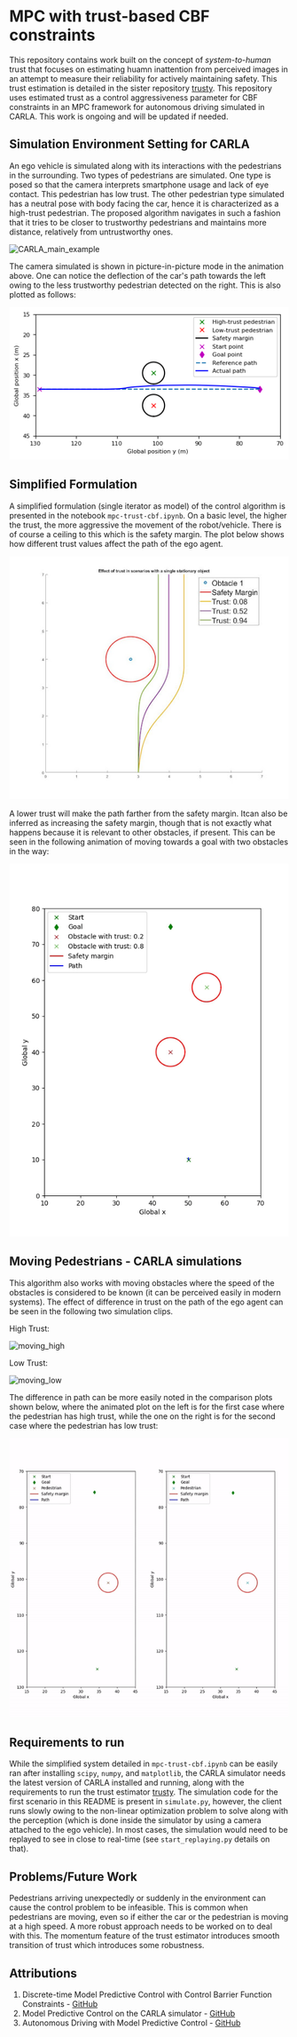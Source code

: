 # MPC with trust-based CBF constraints

This repository contains work built on the concept of _system-to-human_ trust that focuses on estimating huamn inattention from perceived images in an attempt to measure their reliability for actively maintaining safety. This trust estimation is detailed in the sister repository [trusty](https://github.com/saadejazz/trusty). This repository uses estimated trust as a control aggressiveness parameter for CBF constraints in an MPC framework for autonomous driving simulated in CARLA. This work is ongoing and will be updated if needed.  

## Simulation Environment Setting for CARLA
An ego vehicle is simulated along with its interactions with the pedestrians in the surrounding. Two types of pedestrians are simulated. One type is posed so that the camera interprets smartphone usage and lack of eye contact. This pedestrian has low trust. The other pedestrian type simulated has a neutral pose with body facing the car, hence it is characterized as a high-trust pedestrian. The proposed algorithm navigates in such a fashion that it tries to be closer to trustworthy pedestrians and maintains more distance, relatively from untrustworthy ones.

![CARLA_main_example](https://github.com/saadejazz/mpc-trust-cbf/blob/main/media/simple_main/final_vid.gif)

The camera simulated is shown in picture-in-picture mode in the animation above. One can notice the deflection of the car's path towards the left owing to the less trustworthy pedestrian detected on the right. This is also plotted as follows:

![CARLA_main_plot](https://github.com/saadejazz/mpc-trust-cbf/blob/main/media/simple_main/plot.png)

## Simplified Formulation

A simplified formulation (single iterator as model) of the control algorithm is presented in the notebook ```mpc-trust-cbf.ipynb```. On a basic level, the higher the trust, the more aggressive the movement of the robot/vehicle. There is of course a ceiling to this which is the safety margin. The plot below shows how different trust values affect the path of the ego agent. 

![simple_trust](https://github.com/saadejazz/mpc-trust-cbf/blob/main/media/trust_simple.jpg)

A lower trust will make the path farther from the safety margin. Itcan also be inferred as increasing the safety margin, though that is not exactly what happens because it is relevant to other obstacles, if present. This can be seen in the following animation of moving towards a goal with two obstacles in the way:

![simple_trust_anim](https://github.com/saadejazz/mpc-trust-cbf/blob/main/media/anims/notebook.gif)

## Moving Pedestrians - CARLA simulations

This algorithm also works with moving obstacles where the speed of the obstacles is considered to be known (it can be perceived easily in modern systems). The effect of difference in trust on the path of the ego agent can be seen in the following two simulation clips.

High Trust:  

![moving_high](https://github.com/saadejazz/mpc-trust-cbf/blob/main/media/moving_decent_trust/final_vid.gif)

Low Trust:

![moving_low](https://github.com/saadejazz/mpc-trust-cbf/blob/main/media/moving_low_trust/final_vid.gif)

The difference in path can be more easily noted in the comparison plots shown below, where the animated plot on the left is for the first case where the pedestrian has high trust, while the one on the right is for the second case where the pedestrian has low trust:  

![together](https://github.com/saadejazz/mpc-trust-cbf/blob/main/media/anims/together.gif)

## Requirements to run
While the simplified system detailed in ```mpc-trust-cbf.ipynb``` can be easily ran after installing ```scipy```, ```numpy```, and ```matplotlib```, the CARLA simulator needs the latest version of CARLA installed and running, along with the requirements to run the trust estimator [trusty](https://github.com/saadejazz/trusty). The simulation code for the first scenario in this README is present in ```simulate.py```, however, the client runs slowly owing to the non-linear optimization problem to solve along with the perception (which is done inside the simulator by using a camera attached to the ego vehicle). In most cases, the simulation would need to be replayed to see in close to real-time (see ```start_replaying.py``` details on that).

## Problems/Future Work
Pedestrians arriving unexpectedly or suddenly in the environment can cause the control problem to be infeasible. This is common when pedestrians are moving, even so if either the car or the pedestrian is moving at a high speed. A more robust approach needs to be worked on to deal with this. The momentum feature of the trust estimator introduces smooth transition of trust which introduces some robustness.

## Attributions
1. Discrete-time Model Predictive Control with Control Barrier Function Constraints - [GitHub](https://github.com/HybridRobotics/MPC-CBF)
2. Model Predictive Control on the CARLA simulator - [GitHub](https://github.com/abwerby/Model-Predictive-Control-Carla)
3. Autonomous Driving with Model Predictive Control - [GitHub](https://github.com/JunshengFu/Model-Predictive-Control)

